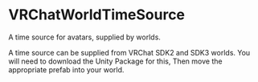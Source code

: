 # VRChatWorldTimeSource

A time source for avatars, supplied by worlds.

A time source can be supplied from VRChat SDK2 and SDK3 worlds.
You will need to download the Unity Package for this, Then move the appropriate prefab into your world.
